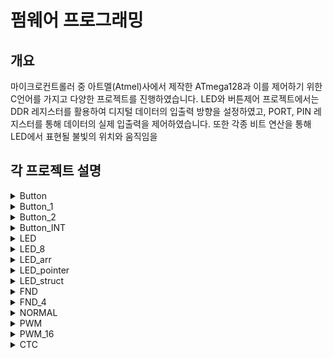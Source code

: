# 펌웨어 프로그래밍 

## 개요
마이크로컨트롤러 중 아트멜(Atmel)사에서 제작한 ATmega128과 이를 제어하기 위한 C언어를 가지고 다양한 프로젝트를 진행하였습니다. LED와 버튼제어 프로젝트에서는 DDR 레지스터를 활용하여 디지털 데이터의 입출력 방향을 설정하였고, PORT, PIN 레지스터를 통해 데이터의 실제 입출력을 제어하였습니다. 또한 각종 비트 연산을 통해 LED에서 표현될 불빛의 위치와 움직임을 

## 각 프로젝트 설명
<details>
    <summary>Button</summary>

    - 사용 언어:
    - 프로젝트 설명:
    - 프로젝트 중요 포인트:
</details>
<details>
    <summary>Button_1</summary>

    - 사용 언어:
    - 프로젝트 설명:
    - 프로젝트 중요 포인트:
</details>
<details>
    <summary>Button_2</summary>

    - 사용 언어:
    - 프로젝트 설명:
    - 프로젝트 중요 포인트:
</details>
<details>
    <summary>Button_INT</summary>

    - 사용 언어:
    - 프로젝트 설명:
    - 프로젝트 중요 포인트:
</details>
<details>
    <summary>LED</summary>

    - 사용 언어:
    - 프로젝트 설명:
    - 프로젝트 중요 포인트:
</details>
<details>
    <summary>LED_8</summary>

    - 사용 언어:
    - 프로젝트 설명:
    - 프로젝트 중요 포인트:
</details>
<details>
    <summary>LED_arr</summary>

    - 사용 언어:
    - 프로젝트 설명:
    - 프로젝트 중요 포인트:
</details>
<details>
    <summary>LED_pointer</summary>

    - 사용 언어:
    - 프로젝트 설명:
    - 프로젝트 중요 포인트:
</details>
<details>
    <summary>LED_struct</summary>

    - 사용 언어:
    - 프로젝트 설명:
    - 프로젝트 중요 포인트:
</details>
<details>
    <summary>FND</summary>

    - 사용 언어:
    - 프로젝트 설명:
    - 프로젝트 중요 포인트:
</details>
<details>
    <summary>FND_4</summary>

    - 사용 언어:
    - 프로젝트 설명:
    - 프로젝트 중요 포인트:
</details>
<details>
    <summary>NORMAL</summary>

    - 사용 언어:
    - 프로젝트 설명:
    - 프로젝트 중요 포인트:
</details>
<details>
    <summary>PWM</summary>

    - 사용 언어:
    - 프로젝트 설명:
    - 프로젝트 중요 포인트:
</details>
<details>
    <summary>PWM_16</summary>

    - 사용 언어:
    - 프로젝트 설명:
    - 프로젝트 중요 포인트:
</details>
<details>
    <summary>CTC</summary>

    - 사용 언어:
    - 프로젝트 설명:
    - 프로젝트 중요 포인트:
</details>
